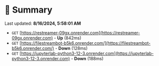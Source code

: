 # 📖 Summary
Last updated: **8/16/2024, 5:58:01 AM**

- `GET` [https://restreamer-09gx.onrender.com](https://restreamer-09gx.onrender.com) - **Up** (842ms)
- `GET` [https://filestreambot-b5k6.onrender.com/](https://filestreambot-b5k6.onrender.com/) - **Down** (128ms)
- `GET` [https://jupyterlab-python3-12-3.onrender.com](https://jupyterlab-python3-12-3.onrender.com) - **Down** (188ms)
